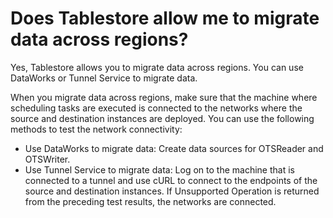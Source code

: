 # Does Tablestore allow me to migrate data across regions?

Yes, Tablestore allows you to migrate data across regions. You can use DataWorks or Tunnel Service to migrate data.

When you migrate data across regions, make sure that the machine where scheduling tasks are executed is connected to the networks where the source and destination instances are deployed. You can use the following methods to test the network connectivity:

-   Use DataWorks to migrate data: Create data sources for OTSReader and OTSWriter.
-   Use Tunnel Service to migrate data: Log on to the machine that is connected to a tunnel and use cURL to connect to the endpoints of the source and destination instances. If Unsupported Operation is returned from the preceding test results, the networks are connected.

